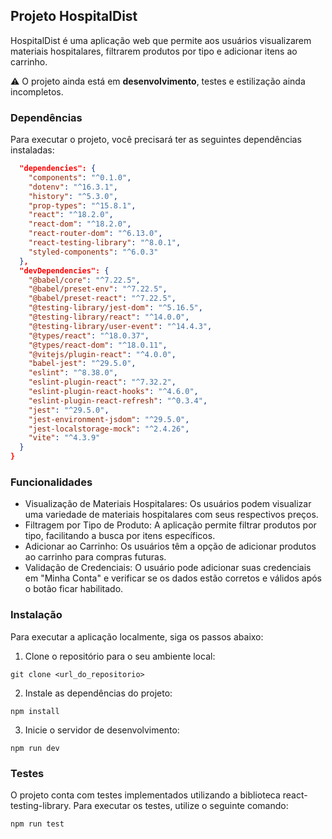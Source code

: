 ## Projeto HospitalDist

HospitalDist é uma aplicação web que permite aos usuários visualizarem materiais hospitalares, filtrarem produtos por tipo e adicionar itens ao carrinho.

⚠️ O projeto ainda está em **desenvolvimento**, testes e estilização ainda incompletos.

### Dependências

Para executar o projeto, você precisará ter as seguintes dependências instaladas:

```json
  "dependencies": {
    "components": "^0.1.0",
    "dotenv": "^16.3.1",
    "history": "^5.3.0",
    "prop-types": "^15.8.1",
    "react": "^18.2.0",
    "react-dom": "^18.2.0",
    "react-router-dom": "^6.13.0",
    "react-testing-library": "^8.0.1",
    "styled-components": "^6.0.3"
  },
  "devDependencies": {
    "@babel/core": "^7.22.5",
    "@babel/preset-env": "^7.22.5",
    "@babel/preset-react": "^7.22.5",
    "@testing-library/jest-dom": "^5.16.5",
    "@testing-library/react": "^14.0.0",
    "@testing-library/user-event": "^14.4.3",
    "@types/react": "^18.0.37",
    "@types/react-dom": "^18.0.11",
    "@vitejs/plugin-react": "^4.0.0",
    "babel-jest": "^29.5.0",
    "eslint": "^8.38.0",
    "eslint-plugin-react": "^7.32.2",
    "eslint-plugin-react-hooks": "^4.6.0",
    "eslint-plugin-react-refresh": "^0.3.4",
    "jest": "^29.5.0",
    "jest-environment-jsdom": "^29.5.0",
    "jest-localstorage-mock": "^2.4.26",
    "vite": "^4.3.9"
  }
}
```

### Funcionalidades

- Visualização de Materiais Hospitalares: Os usuários podem visualizar uma variedade de materiais hospitalares com seus respectivos preços.
- Filtragem por Tipo de Produto: A aplicação permite filtrar produtos por tipo, facilitando a busca por itens específicos.
- Adicionar ao Carrinho: Os usuários têm a opção de adicionar produtos ao carrinho para compras futuras.
- Validação de Credenciais: O usuário pode adicionar suas credenciais em "Minha Conta" e verificar se os dados estão corretos e válidos após o botão ficar habilitado.

### Instalação

Para executar a aplicação localmente, siga os passos abaixo:

1. Clone o repositório para o seu ambiente local:

```
git clone <url_do_repositorio>
```

2. Instale as dependências do projeto:

```
npm install
```

3. Inicie o servidor de desenvolvimento:

```
npm run dev
```

### Testes

O projeto conta com testes implementados utilizando a biblioteca react-testing-library. Para executar os testes, utilize o seguinte comando:

```
npm run test
```